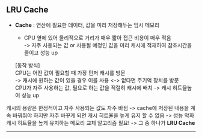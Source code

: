 ## LRU Cache

* **Cache** : 연산에 필요한 데이터, 값을 미리 저장해두는 임시 메모리
   * CPU 옆에 있어 물리적으로 거리가 매우 짧아 접근 비용이 매우 적음  
      -> 자주 사용되는 값 or 사용될 예정인 값을 미리 캐시에 적재하여 참조시간을 줄이고 성능 up

    [동작 방식]  
    CPU는 어떤 값이 필요할 때 가장 먼저 캐시를 방문  
    -> 캐시에 원하는 값이 있을 경우 이를 사용 <-> 없다면 주기억 장치를 방문  
    CPU가 자주 사용하는 값, 필요로 하는 값을 적절히 캐시에 배치 -> 캐시 히트율높여 성능 up

캐시의 용량은 한정적이고 자주 사용되는 값도 자주 바뀜 -> cache에 저장된 내용을 계속 바꿔줘야 하지만 자주 바꾸게 되면 캐시 히트율을 높게 유지 할 수 없음 -> 성능 악화  
캐시 히트율을 높게 유지하는 메모리 교체 알고리즘 필요! -> 그 중 하나가 **LRU Cache**

* ****
